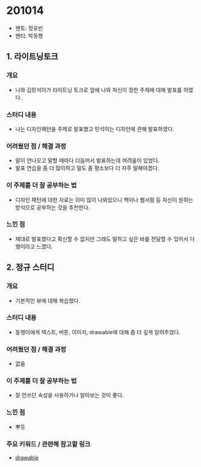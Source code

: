 # 201014

- 멘토: 정유빈
- 멘티: 박동행

## 1. 라이트닝토크
### 개요
- 나와 김민석이가 라이트닝 토크로 앞에 나와 자신이 정한 주제에 대해 발표를 하였다.

### 스터디 내용
- 나는 디자인패턴을 주제로 발표했고 민석이는 디자인에 관해 발표하였다.

### 어려웠던 점 / 해결 과정
- 말이 안나오고 말할 때마다 더듬어서 발표하는데 어려움이 있었다.
- 발표 연습을 좀 더 많이하고 말도 좀 평소보다 더 자주 말해야겠다.

### 이 주제를 더 잘 공부하는 법
- 디자인 패턴에 대한 자료는 이미 많이 나와있으니 책이나 웹서핑 등 자신이 원하는 방식으로 공부하는 것을 추천한다.

### 느낀 점
- 제대로 발표했다고 확신할 수 없지만 그래도 말하고 싶은 바를 전달할 수 있어서 다행이라고 느꼈다.

## 2. 정규 스터디
### 개요
- 기본적인 뷰에 대해 복습했다.

### 스터디 내용
- 동행이에게 텍스트, 버튼, 이미지, drawable에 대해 좀 더 깊게 알려주었다.

### 어려웠던 점 / 해결 과정
- 없음

### 이 주제를 더 잘 공부하는 법
- 잘 안쓰던 속성을 사용하거나 알아보는 것이 좋다.

### 느낀 점
- 뿌듯

### 주요 키워드 / 관련해 참고할 링크
- [drawable](https://ju-hy.tistory.com/26)